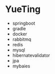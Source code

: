 # YueTing

+ springboot
+ gradle
+ docker 
+ rabbitmq
+ redis 
+ mysql 
+ hibernatevalidator
+ jpa 
+ mybaies 

